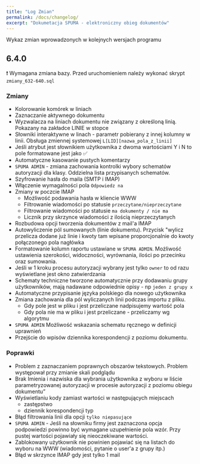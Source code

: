 ```yaml
---
title: "Log Zmian"
permalink: /docs/changelog/
excerpt: "Dokumetacja SPUMA - elektroniczny obieg dokumentów"
---
```


Wykaz zmian wprowadzonych w kolejnych wersjach programu

## 6.4.0 

:exclamation: Wymagana zmiana bazy. Przed uruchomieniem należy wykonać skrypt `zmiany_632-640.sql`


### Zmiany

- Kolorowanie komórek w liniach
- Zaznaczanie aktywnego dokumentu
- Wyzwalacza na liniach dokumentu nie związany z określoną linią. Pokazany na zakładce LINIE w stopce 
- Słowniki interaktywne w linach - parametr pobierany z innej kolumny w linii. Obsługa zmiennej systemowej `L[LID][nazwa_pola_z_linii]`
- Jeśli atrybut jest słownikiem użytkownika z dwoma wartościami Y i N to pole formatowane jest jako :white_check_mark:
- Automatyczne kasowanie pustych komentarzy
- `SPUMA ADMIN` - zmiana zachowania kontrolki wybory schematów autoryzacji dla klasy. Oddzielna lista przypisanych schematów. 
- Szyfrowanie hasła do maila (SMTP i IMAP)
- Włączenie wymagalności pola `Odpowiedz na`
- Zmiany w poczcie IMAP
   - Możliwość podawania hasła w kliencie WWW
   - Filtrowanie wiadomości po statusie `przeczytane/nieprzeczytane`
   - Filtrowanie wiadomości po statusie `ma dokumenty / nie ma`
   - Licznik przy skrzynce wiadomości z ilością nieprzeczytanych
- Rozbudowa opcji tworzenia dokumentów z mail'a IMAP
- Autowyliczenie pól sumowanych (linie dokumentu). Przycisk "wylicz przelicza dodane już linie i kwoty tam wpisane proporcjonalnie do kwoty połączonego pola nagłówka
- Formatowanie kolumn raportu ustawiane w `SPUMA ADMIN`. Możliwość ustawienia szerokości, widoczności, wyrównania, ilości po przecinku oraz sumowania.
- Jeśli w 1 kroku procesu autoryzacji wybrany jest tylko `owner` to od razu wyświetlane jest okno zatwierdzania
- Schematy techniczne tworzone automatycznie przy dodawaniu grupy użytkowników,  mają nadawane odpowiednie opisy - np `jeden z grupy x` 
- Automatyczne przypisanie języka polskiego dla nowego użytkownika 
- Zmiana zachowania dla pól  wyliczanych linii podczas importu z pliku.
  - Gdy pole jest w pliku i jest przeliczane nadpisujemy wartość pola
  - Gdy pola nie ma w pliku i jest przeliczane - przeliczamy wg algorytmu
- `SPUMA ADMIN` Możliwość wskazania schematu ręcznego w definicji uprawnień 
- Przejście do wpisów dziennika korespondencji z poziomu dokumentu.
     

### Poprawki
- Problem z zaznaczaniem poprawnych obszarów tekstowych. Problem występował przy zmianie skali podglądu
- Brak Imienia i nazwiska dla wybrania użytkownika z wyboru w liście parametryzowanej autoryzacji w procesie autoryzacji z poziomu obiegu dokumentu”
- Wyświetlaniu kody zamiast wartości w następujących miejscach
  - zastępstwo
  - dziennik korespondencji typ
- Błąd filtrowania linii dla opcji `tylko niepasujące`
- `SPUMA ADMIN` - Jeśli na słowniku firmy jest zaznaczona opcja podpowiedzi powinno być wymagane uzupełnienie pola wzór. Przy pustej wartości pojawiały się nieoczekiwane wartości.
- Zablokowany użytkownik nie powinien pojawiać się na listach do wyboru na WWW (wiadomości, pytanie o user'a z grupy itp.)
- Błąd w skrzynce IMAP gdy jest tylko 1 mail



